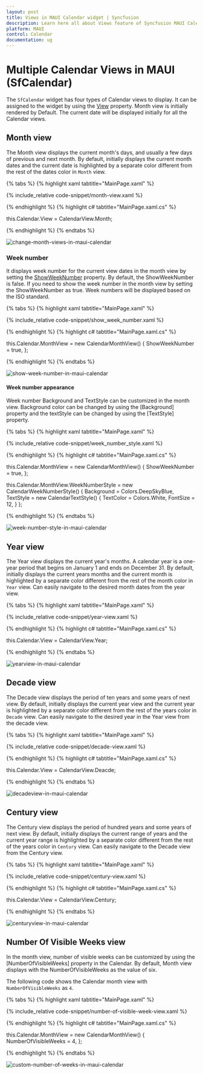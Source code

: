 ```yaml
---
layout: post
title: Views in MAUI Calendar widget | Syncfusion
description: Learn here all about Views feature of Syncfusion MAUI Calendar (SfCalendar) widget and more.
platform: MAUI
control: Calendar
documentation: ug
---
```


# Multiple Calendar Views in MAUI (SfCalendar)
The `SfCalendar` widget has four types of Calendar views to display. It can be assigned to the widget by using the [View](https://pub.dev/documentation/syncfusion_maui_calendar/latest/calendar/SfCalendar/View.html) property. Month view is initially rendered by Default. The current date will be displayed initially for all the Calendar views.

## Month view
The Month view displays the current month's days, and usually a few days of previous and next month. By default, initially displays the current month dates and the current date is highlighted by a separate color different from the rest of the dates color in `Month` view.

{% tabs %}
{% highlight xaml tabtitle="MainPage.xaml" %}

{% include_relative code-snippet/month-view.xaml %}

{% endhighlight %}
{% highlight c# tabtitle="MainPage.xaml.cs" %}

this.Calendar.View = CalendarView.Month;

{% endhighlight %}
{% endtabs %}

![change-month-views-in-maui-calendar](images/views/change-month-views-in-maui-calendar.png)

### Week number
It displays week number for the current view dates in the month view by setting the [ShowWeekNumber](https://pub.dev/documentation/syncfusion_maui_calendar/latest/calendar/MonthViewSettings/ShowWeekNumber.html) property. By default, the ShowWeekNumber is false. If you need to show the week number in the month view by setting the ShowWeekNumber as true. Week numbers will be displayed based on the ISO standard.

{% tabs %}
{% highlight xaml tabtitle="MainPage.xaml" %}

{% include_relative code-snippet/show_week_number.xaml %}

{% endhighlight %}
{% highlight c# tabtitle="MainPage.xaml.cs" %}

this.Calendar.MonthView = new CalendarMonthView()
{
    ShowWeekNumber = true,
};

{% endhighlight %}
{% endtabs %}

![show-week-number-in-maui-calendar](images/views/show-week-number-in-maui-calendar.png)


#### Week number appearance
Week number Background and TextStyle can be customized in the month view. Background color can be changed by using the [Background] property and the textStyle can be changed by using the [TextStyle] property.

{% tabs %}
{% highlight xaml tabtitle="MainPage.xaml" %}

{% include_relative code-snippet/week_number_style.xaml %}

{% endhighlight %}
{% highlight c# tabtitle="MainPage.xaml.cs" %}

this.Calendar.MonthView = new CalendarMonthView()
{
    ShowWeekNumber = true,
};

this.Calendar.MonthView.WeekNumberStyle = new CalendarWeekNumberStyle()
{
    Background = Colors.DeepSkyBlue,
    TextStyle = new CalendarTextStyle()
    {
        TextColor = Colors.White,
        FontSize = 12,
    }
};

{% endhighlight %}
{% endtabs %}

![week-number-style-in-maui-calendar](images/views/week-number-style-in-maui-calendar.png)


## Year view
The Year view displays the current year's months. A calendar year is a one-year period that begins on January 1 and ends on December 31. By default, initially displays the current years months and the current month is highlighted by a separate color different from the rest of the month color in `Year` view. Can easily navigate to the desired month dates from the year view.

{% tabs %}
{% highlight xaml tabtitle="MainPage.xaml" %}

{% include_relative code-snippet/year-view.xaml %}

{% endhighlight %}
{% highlight c# tabtitle="MainPage.xaml.cs" %}

this.Calendar.View = CalendarView.Year;

{% endhighlight %}
{% endtabs %}

![yearview-in-maui-calendar](images/views/yearview-in-maui-calendar.png)

## Decade view
The Decade view displays the period of ten years and some years of next view. By default, initially displays the current year view and the current year is highlighted by a separate color different from the rest of the years color in `Decade` view. Can easily navigate to the desired year in the Year view from the decade view.

{% tabs %}
{% highlight xaml tabtitle="MainPage.xaml" %}

{% include_relative code-snippet/decade-view.xaml %}

{% endhighlight %}
{% highlight c# tabtitle="MainPage.xaml.cs" %}

this.Calendar.View = CalendarView.Deacde;

{% endhighlight %}
{% endtabs %}

![decadeview-in-maui-calendar](images/views/decadeview-in-maui-calendar.png)

## Century view
The Century view displays the period of hundred years and some years of next view. By default, initially displays the current range of years and the current year range is highlighted by a separate color different from the rest of the years color in `Century` view. Can easily navigate to the Decade view from the Century view.

{% tabs %}
{% highlight xaml tabtitle="MainPage.xaml" %}

{% include_relative code-snippet/century-view.xaml %}

{% endhighlight %}
{% highlight c# tabtitle="MainPage.xaml.cs" %}

this.Calendar.View = CalendarView.Century;

{% endhighlight %}
{% endtabs %}

![centuryview-in-maui-calendar](images/views/centuryview-in-maui-calendar.png)

## Number Of Visible Weeks view
In the month view, number of visible weeks can be customized by using the [NumberOfVisibleWeeks] property in the Calendar. By default, Month view displays with the NumberOfVisibleWeeks as the value of six.

The following code shows the Calendar month view with `NumberOfVisibleWeeks` as `4`.

{% tabs %}
{% highlight xaml tabtitle="MainPage.xaml" %}

{% include_relative code-snippet/number-of-visible-week-view.xaml %}

{% endhighlight %}
{% highlight c# tabtitle="MainPage.xaml.cs" %}

this.Calendar.MonthView = new CalendarMonthView()
{
    NumberOfVisibleWeeks = 4,
};

{% endhighlight %}
{% endtabs %}

![custom-number-of-weeks-in-maui-calendar](images/views/custom-number-of-weeks-in-maui-calendar.png)